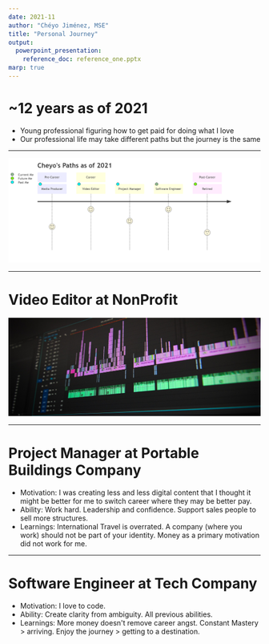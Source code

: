 ```yaml
---
date: 2021-11
author: "Chéyo Jiménez, MSE"
title: "Personal Journey"
output:
  powerpoint_presentation:
    reference_doc: reference_one.pptx
marp: true
---
```


# ~12 years as of 2021

* Young professional figuring how to get paid for doing what I love
* Our professional life may take different paths but the journey is the same

---



![](../media/journey_cheyo.png)

<!---::: notes

Not included here are college jobs that would not qualify. For example, working at as a package loader motivated me to not want to do that as a career. The same goes for summer helping family with home construction projects.

:::--->
---

# Video Editor at NonProfit
![](../media/third_party\editing-g66024be12_1920.png)

<!---::: notes
* Motivation: Helping people in need and getting other people to help. Different than most traditional non profits.
* Ability: Creating digital artifacts to get more people involved in helping people.
* Learnings: How to work hard (Ability). Aligned to the mission (Motivation). Leadership and confidence (Motivation)
:::--->

---

# Project Manager at Portable Buildings Company

* Motivation: I was creating less and less digital content that I thought it might be better for me to switch career where they may be better pay.
* Ability: Work hard. Leadership and confidence. Support sales people to sell more structures.
* Learnings: International Travel is overrated. A company (where you work) should not be part of your identity. Money as a primary motivation did not work for me.

---

# Software Engineer at Tech Company

* Motivation: I love to code.
* Ability: Create clarity from ambiguity. All previous abilities. 
* Learnings: More money doesn't remove career angst. 
Constant Mastery > arriving. Enjoy the journey > getting to a destination.




